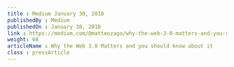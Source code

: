 ```yaml
---
title : Medium January 30, 2018
publishedBy : Medium
publishedOn : January 30, 2018
link : https://medium.com/@matteozago/why-the-web-3-0-matters-and-you-should-know-about-it-a5851d63c949
weight: 68
articleName : Why the Web 3.0 Matters and you should know about it
class : pressArticle
---
```

